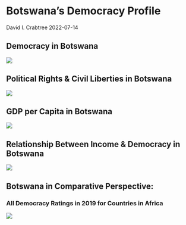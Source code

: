 Botswana’s Democracy Profile
================
David I. Crabtree
2022-07-14

## Democracy in Botswana

![](C:\Users\David\Desktop\PROGRA~1\FILESA~1\DEMOCR~1\reports\BOTSWA~1/figure-gfm/Demscore-1.png)<!-- -->

## Political Rights & Civil Liberties in Botswana

![](C:\Users\David\Desktop\PROGRA~1\FILESA~1\DEMOCR~1\reports\BOTSWA~1/figure-gfm/Political%20Rights%20&%20Civil%20Libs-1.png)<!-- -->

## GDP per Capita in Botswana

![](C:\Users\David\Desktop\PROGRA~1\FILESA~1\DEMOCR~1\reports\BOTSWA~1/figure-gfm/GDP%20per%20Capita-1.png)<!-- -->

## Relationship Between Income & Democracy in Botswana

![](C:\Users\David\Desktop\PROGRA~1\FILESA~1\DEMOCR~1\reports\BOTSWA~1/figure-gfm/Income%20&%20Dem-1.png)<!-- -->

## Botswana in Comparative Perspective:

### All Democracy Ratings in 2019 for Countries in Africa

![](C:\Users\David\Desktop\PROGRA~1\FILESA~1\DEMOCR~1\reports\BOTSWA~1/figure-gfm/Democracy%20in%20Comparative%20Perspective-1.png)<!-- -->
